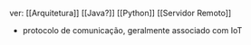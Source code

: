 ver: 
	[[Arquitetura]]
	[[Java?]]
	[[Python]]
	[[Servidor Remoto]]

- protocolo de comunicação, geralmente associado com IoT